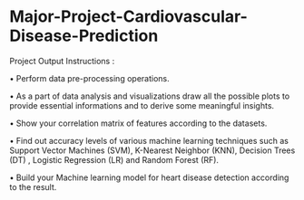 # Major-Project-Cardiovascular-Disease-Prediction



Project Output Instructions :

•	Perform data pre-processing operations.

•	As a part of data analysis and visualizations draw all the possible plots to provide essential informations and to derive some meaningful insights.

•	Show your correlation matrix of features according to the datasets.

•	Find out accuracy levels of various machine learning techniques such as Support Vector Machines (SVM), K-Nearest Neighbor (KNN), Decision Trees (DT) , Logistic Regression (LR) and Random Forest (RF).

•	Build your Machine learning model for heart disease detection according to the result.
